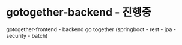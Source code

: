 # gotogether-backend - 진행중

gotogether-frontend - backend go together (springboot - rest - jpa - security - batch) 
